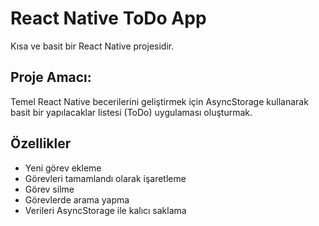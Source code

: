 # React Native ToDo App

Kısa ve basit bir React Native projesidir.

## Proje Amacı:

Temel React Native becerilerini geliştirmek için AsyncStorage kullanarak basit bir yapılacaklar listesi (ToDo) uygulaması oluşturmak.

## Özellikler

- Yeni görev ekleme
- Görevleri tamamlandı olarak işaretleme
- Görev silme
- Görevlerde arama yapma
- Verileri AsyncStorage ile kalıcı saklama
